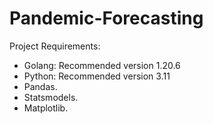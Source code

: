 # Pandemic-Forecasting

Project Requirements:

- Golang: Recommended version 1.20.6
- Python: Recommended version 3.11
- Pandas.
- Statsmodels.
- Matplotlib.
